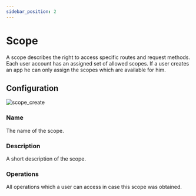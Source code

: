 ```yaml
---
sidebar_position: 2
---
```


# Scope

A scope describes the right to access specific routes and request methods. Each
user account has an assigned set of allowed scopes. If a user creates an app he
can only assign the scopes which are available for him.

## Configuration

![scope_create](/img/backend/consumer/scope_create.png)

### Name

The name of the scope.

### Description

A short description of the scope.

### Operations

All operations which a user can access in case this scope was obtained.
